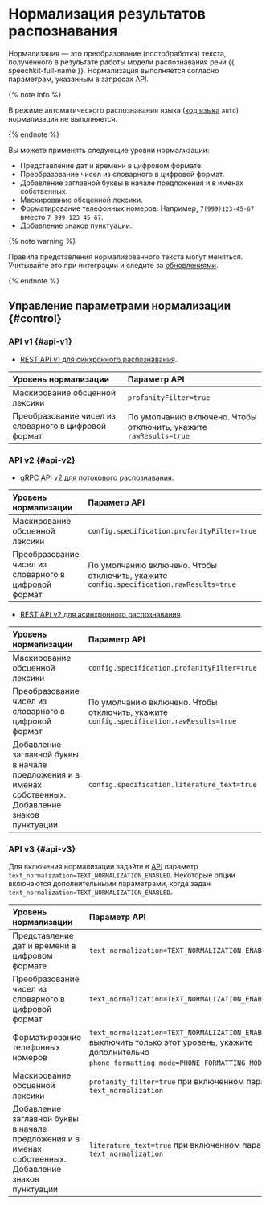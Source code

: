 # Нормализация результатов распознавания

Нормализация — это преобразование (постобработка) текста, полученного в результате работы модели распознавания речи {{ speechkit-full-name }}. Нормализация выполняется согласно параметрам, указанным в запросах API.

{% note info %}

В режиме автоматического распознавания языка ([код языка](models.md#languages) `auto`) нормализация не выполняется.

{% endnote %}

Вы можете применять следующие уровни нормализации:

* Представление дат и времени в цифровом формате.
* Преобразование чисел из словарного в цифровой формат.
* Добавление заглавной буквы в начале предложения и в именах собственных.
* Маскирование обсценной лексики.
* Форматирование телефонных номеров. Например, `7(999)123-45-67` вместо `7 999 123 45 67`.
* Добавление знаков пунктуации.

{% note warning %}

Правила представления нормализованного текста могут меняться. Учитывайте это при интеграции и следите за [обновлениями](../release-notes-stt.md).

{% endnote %}


## Управление параметрами нормализации {#control}


### API v1 {#api-v1}

* [REST API v1 для синхронного распознавания](api/request-api.md).

| Уровень нормализации | Параметр API |
| :----- | :------|
| Маскирование обсценной лексики | `profanityFilter=true` |
| Преобразование чисел из словарного в цифровой формат | По умолчанию включено. Чтобы отключить, укажите `rawResults=true` |

### API v2 {#api-v2}

* [gRPC API v2 для потокового распознавания](api/streaming-api.md).

| Уровень нормализации | Параметр API |
| :----- | :------|
| Маскирование обсценной лексики | `config.specification.profanityFilter=true` |
| Преобразование чисел из словарного в цифровой формат | По умолчанию включено. Чтобы отключить, укажите `config.specification.rawResults=true` |

* [REST API v2 для асинхронного распознавания](api/transcribation-api.md).

| Уровень нормализации | Параметр API |
| :----- | :------|
| Маскирование обсценной лексики | `config.specification.profanityFilter=true` |
| Преобразование чисел из словарного в цифровой формат | По умолчанию включено. Чтобы отключить, укажите `config.specification.rawResults=true` |
| Добавление заглавной буквы в начале предложения и в именах собственных. Добавление знаков пунктуации | `config.specification.literature_text=true` |

### API v3 {#api-v3}

Для включения нормализации задайте в [API](../stt-v3/api-ref/grpc/Recognizer/index.md) параметр `text_normalization=TEXT_NORMALIZATION_ENABLED`. Некоторые опции включаются дополнительными параметрами, когда задан `text_normalization=TEXT_NORMALIZATION_ENABLED`.

| Уровень нормализации | Параметр API |
| :----- | :------|
| Представление дат и времени в цифровом формате | `text_normalization=TEXT_NORMALIZATION_ENABLED` |
| Преобразование чисел из словарного в цифровой формат | `text_normalization=TEXT_NORMALIZATION_ENABLED` |
| Форматирование телефонных номеров | `text_normalization=TEXT_NORMALIZATION_ENABLED`. Чтобы выключить только этот уровень, укажите дополнительно `phone_formatting_mode=PHONE_FORMATTING_MODE_DISABLED`. |
| Маскирование обсценной лексики | `profanity_filter=true` при включенном параметре `text_normalization` |
| Добавление заглавной буквы в начале предложения и в именах собственных. Добавление знаков пунктуации | `literature_text=true` при включенном параметре `text_normalization` |
